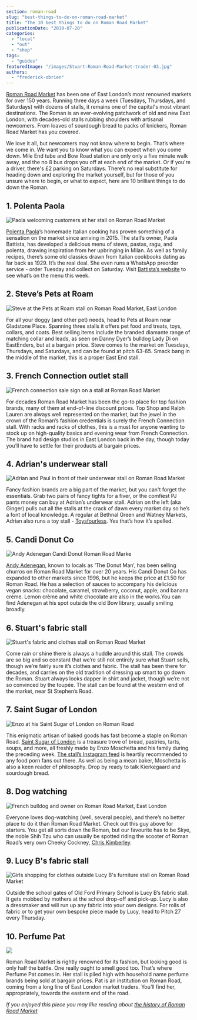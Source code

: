 ```yaml
---
section: roman-road
slug: "best-things-to-do-on-roman-road-market"
title: "The 10 best things to do on Roman Road Market"
publicationDate: "2019-07-20"
categories: 
  - "local"
  - "out"
  - "shop"
tags: 
  - "guides"
featuredImage: "/images/Stuart-Roman-Road-Market-trader-03.jpg"
authors: 
  - "frederick-obrien"
---
```


[Roman Road Market](https://romanroadlondon.com/market/) has been one of East London’s most renowned markets for over 150 years. Running three days a week (Tuesdays, Thursdays, and Saturdays) with dozens of stalls, it remains one of the capital's most vibrant destinations. The Roman is an ever-evolving patchwork of old and new East London, with decades-old stalls rubbing shoulders with artisanal newcomers. From loaves of sourdough bread to packs of knickers, Roman Road Market has you covered.

We love it all, but newcomers may not know where to begin. That’s where we come in. We want you to know what you can expect when you come down. Mile End tube and Bow Road station are only only a five minute walk away, and the no 8 bus drops you off at each end of the market. Or if you're a driver, there's £2 parking on Saturdays. There’s no real substitute for heading down and exploring the market yourself, but for those of you unsure where to begin, or what to expect, here are 10 brilliant things to do down the Roman.

## 1\. Polenta Paola

![Paola welcoming customers at her stall on Roman Road Market](/images/Polenta-Paola-Italian-food-stall-roman-road-market-09-1024x683.jpg)

[Polenta Paola](https://romanroadlondon.com/polenta-paola-batista-market-stall-whatsapp/)’s homemade Italian cooking has proven something of a sensation on the market since arriving in 2015. The stall’s owner, Paola Battista, has developed a delicious menu of stews, pastas, ragu, and polenta, drawing inspiration from her upbringing in Milan. As well as family recipes, there’s some old classics drawn from Italian cookbooks dating as far back as 1929. It’s the real deal. She even runs a WhatsApp preorder service - order Tuesday and collect on Saturday. Visit [Battista’s website](https://www.firstfastfood.co.uk/) to see what’s on the menu this week. 

## 2\. Steve’s Pets at Roam

![Steve at the Pets at Roam stall on Roman Road Market, East London](/images/Roman-Road-Market-best-stalls-05-1024x683.jpg)

For all your doggy (and other pet) needs, head to Pets at Roam near Gladstone Place. Spanning three stalls it offers pet food and treats, toys, collars, and coats. Best selling items include the branded diamante range of matching collar and leads, as seen on Danny Dyer’s bulldog Lady Di on EastEnders, but at a bargain price. Steve comes to the market on Tuesdays, Thursdays, and Saturdays, and can be found at pitch 63-65. Smack bang in the middle of the market, this is a proper East End stall.

## 3\. French Connection outlet stall

![French connection sale sign on a stall at Roman Road Market](/images/Roman-Road-Market-best-stalls-10-1024x683.jpg)

For decades Roman Road Market has been the go-to place for top fashion brands, many of them at end-of-line discount prices. Top Shop and Ralph Lauren are always well represented on the market, but the jewel in the crown of the Roman’s fashion credentials is surely the French Connection stall. With racks and racks of clothes, this is a must for anyone wanting to stock up on high-quality basics and evening wear from French Connection. The brand had design studios in East London back in the day, though today you’ll have to settle for their products at bargain prices.

## 4\. Adrian's underwear stall

![Adrian and Paul in front of their underwear stall on Roman Road Market](/images/Roman-Road-Market-best-stalls-13-1024x683.jpg)

Fancy fashion brands are a big part of the market, but you can't forget the essentials. Grab two pairs of fancy tights for a fiver, or the comfiest PJ pants money can buy at Adrian’s underwear stall. Adrian on the left (aka Ginger) pulls out all the stalls at the crack of dawn every market day so he’s a font of local knowledge. A regular at Bethnal Green and Watney Markets, Adrian also runs a toy stall - [Toysfourless](https://www.facebook.com/toysfourless.mckay.9). Yes that’s how it’s spelled. 

## 5\. Candi Donut Co

![Andy Adenegan Candi Donut Roman Road Marke](/images/Andy-Candi-Donut-Roman-Road-Market-03-1024x683.jpg)

[Andy Adenegan](https://romanroadlondon.com/candi-donut-co-roman-road-market/), known to locals as ‘The Donut Man’, has been selling churros on Roman Road Market for over 20 years. His Candi Donut Co has expanded to other markets since 1996, but he keeps the price at £1.50 for Roman Road. He has a selection of sauces to accompany his delicious vegan snacks: chocolate, caramel, strawberry, coconut, apple, and banana crème. Lemon crème and white chocolate are also in the works.You can find Adenegan at his spot outside the old Bow library, usually smiling broadly.

## 6\. Stuart's fabric stall

![Stuart's fabric and clothes stall on Roman Road Market](/images/Stuart-Roman-Road-Market-trader-03-1024x683.jpg)

Come rain or shine there is always a huddle around this stall. The crowds are so big and so constant that we’re still not entirely sure what Stuart sells, though we’re fairly sure it’s clothes and fabric. The stall has been there for decades, and carries on the old tradition of dressing up smart to go down the Roman. Stuart always looks dapper in shirt and jacket, though we’re not so convinced by the toupée. The stall can be found at the western end of the market, near St Stephen’s Road. 

## 7\. Saint Sugar of London

![Enzo at his Saint Sugar of London on Roman Road](/images/St-Sugar-London-Enzo-01-1024x683.jpg)

This enigmatic artisan of baked goods has fast become a staple on Roman Road. [Saint Sugar of London](https://romanroadlondon.com/saint-sugar-of-london-ten-year-interview/) is a treasure trove of bread, pastries, tarts, soups, and more, all freshly made by Enzo Moschetta and his family during the preceding week. [The stall’s Instagram feed](https://www.instagram.com/st.sugarlondon/) is heartily recommended to any food porn fans out there. As well as being a mean baker, Moschetta is also a keen reader of philosophy. Drop by ready to talk Kierkegaard and sourdough bread.

## 8\. Dog watching

![French bulldog and owner on Roman Road Market, East London](/images/Roman-Road-Market-best-stalls-09-1024x683.jpg)

Everyone loves dog-watching (well, several people), and there’s no better place to do it than Roman Road Market. Check out this guy above for starters. You get all sorts down the Roman, but our favourite has to be Skye, the noble Shih Tzu who can usually be spotted riding the scooter of Roman Road’s very own Cheeky Cockney, [Chris Kimberley](https://romanroadlondon.com/portrait-cheeky-cockney-life-after-being-postman/). 

## 9\. Lucy B's fabric stall

![Girls shopping for clothes outside Lucy B's furniture stall on Roman Road Market](/images/Roman-Road-Market-best-stalls-01-1024x683.jpg)

Outside the school gates of Old Ford Primary School is Lucy B’s fabric stall. It gets mobbed by mothers at the school drop-off and pick-up. Lucy is also a dressmaker and will run up any fabric into your own designs. For rolls of fabric or to get your own bespoke piece made by Lucy, head to Pitch 27 every Thursday.

## 10\. Perfume Pat

![](/images/perfume-pat-Roman-Road-Market-1024x683.jpg)

Roman Road Market is rightly renowned for its fashion, but looking good is only half the battle. One really ought to smell good too. That’s where Perfume Pat comes in. Her stall is piled high with household name perfume brands being sold at bargain prices. Pat is an institution on Roman Road, coming from a long line of East London market traders. You’ll find her, appropriately, towards the eastern end of the road.

_If you enjoyed this piece you may like reading about [the history of Roman Road Market](https://romanroadlondon.com/roman-road-market-history/)_
